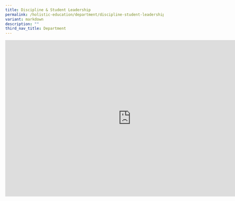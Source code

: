 ```yaml
---
title: Discipline & Student Leadership
permalink: /holistic-education/department/discipline-student-leadership/
variant: markdown
description: ""
third_nav_title: Department
---
```

<iframe src="https://docs.google.com/presentation/d/e/2PACX-1vR4CWV-cga1J8VacsAeKa08yj1NzdHau-UrV4t698cagctNym8Js5LR8hnuMOkYIhCt__qDjNDJanCY/embed?start=false&amp;loop=false&amp;delayms=3000" frameborder="0" height="498" width="800" allowfullscreen="true"></iframe>